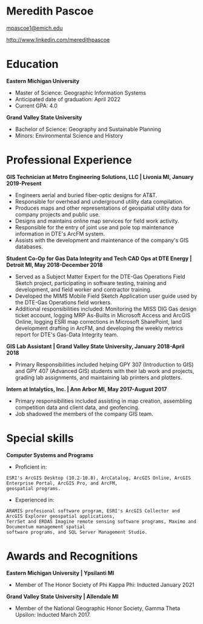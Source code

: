 # Meredith Pascoe
mpascoe1@emich.edu

http://www.linkedin.com/meredithpascoe

# Education
**Eastern Michigan University**
- Master of Science: Geographic Information Systems
- Anticipated date of graduation: April 2022
- Current GPA: 4.0

**Grand Valley State University**
- Bachelor of Science: Geography and Sustainable Planning
- Minors: Environmental Science and History

# Professional Experience
**GIS Technician at Metro Engineering Solutions, LLC | Livonia MI, January 2019-Present**
- Engineers aerial and buried fiber-optic designs for AT&T.
- Responsible for overhead and underground utility data compilation.
- Produces maps and other representations of geospatial utility data for company projects and public use.
- Designs and maintains online map services for field work activity.
- Responsible for the entry of joint use and pole top maintenance information in DTE's ArcFM system.
- Assists with the development and maintenance of the company's GIS databases.

**Student Co-Op for Gas Data Integrity and Tech CAD Ops at DTE Energy | Detroit MI, May 2018-December 2018**
- Served as a Subject Matter Expert for the DTE-Gas Operations Field Sketch project, participating in software
  testing, training and development, and field worker and contractor training.
- Developed the MIMS Mobile Field Sketch Application user guide used by the DTE-Gas Operations field workers.
- Additional responsibilities included: Monitoring the MISS DIG Gas design ticket account, logging MRP As-Builts
  in Microsoft Access and ArcGIS Online, logging ESRI map corrections in Microsoft SharePoint, land development
  drafting in ArcFM, and developing the weekly metrics report for DTE's Gas-Data Integrity team.

**GIS Lab Assistant | Grand Valley State University, January 2018-April 2018**
- Primary Responsibilities included helping GPY 307 (Introduction to GIS) and GPY 407 (Advanced GIS)
  students with their lab work and projects, grading lab assignments, and maintaining lab printers and plotters.

**Intern at Intalytics, Inc. | Ann Arbor MI, May 2017-August 2017**
- Primary responsibilities included assisting in map creation, assembling competition data and client data,
  and geofencing.
- Job shadowed the members of the company GIS team.

# Special skills
**Computer Systems and Programs**
- Proficient in:
```
ESRI's ArcGIS Desktop (10.2-10.8), ArcCatalog, ArcGIS Online, ArcGIS Enterprise Portal, ArcGIS Pro, and ArcFM,
geospatial programs.
```
- Experienced in:
```
ARAMIS profesional software program, ESRI's ArcGIS Collector and ArcGIS Explorer geospatial applications,
TerrSet and ERDAS Imagine remote sensing software programs, Maximo and Documentum management spatial
software programs, and SQL Server Management Studio.
```

# Awards and Recognitions
**Eastern Michigan University | Ypsilanti MI**
- Member of The Honor Society of Phi Kappa Phi: Inducted January 2021

**Grand Valley State University | Allendale MI**
- Member of the National Geographic Honor Society, Gamma Theta Upsilon: Inducted March 2017.
